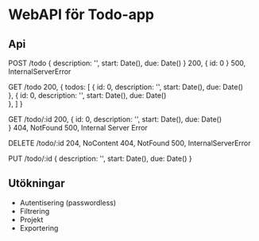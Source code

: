 # WebAPI för Todo-app

## Api

POST /todo 
{
    description: '',
    start: Date(),
    due: Date() 
}
200, { id: 0 }
500, InternalServerError

GET /todo
200, {
    todos: [
        {
            id: 0,
            description: '',
            start: Date(),
            due: Date()            
        },
        {
            id: 0,
            description: '',
            start: Date(),
            due: Date()            
        },
    ]
}

GET /todo/:id 
200, {
    id: 0,
    description: '',
    start: Date(),
    due: Date()   
}
404, NotFound
500, Internal Server Error


DELETE /todo/:id
204, NoContent
404, NotFound
500, InternalServerError


PUT /todo/:id
{
    description: '',
    start: Date(),
    due: Date() 
}


## Utökningar

- Autentisering (passwordless)
- Filtrering
- Projekt
- Exportering